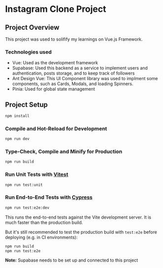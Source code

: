 # Instagram Clone Project

## Project Overview

This project was used to solifify my learnings on Vue.js Framework.

### Technologies used
- Vue: Used as the development framework
- Supabase: Used this backend as a service to implement users and authentication, posts storage, and to keep track of followers
- Ant Design Vue: This UI Component library was used to implment some components, such as Cards, Modals, and loading Spinners.
- Pinia: Used for global state management

## Project Setup

```sh
npm install
```

### Compile and Hot-Reload for Development

```sh
npm run dev
```

### Type-Check, Compile and Minify for Production

```sh
npm run build
```

### Run Unit Tests with [Vitest](https://vitest.dev/)

```sh
npm run test:unit
```

### Run End-to-End Tests with [Cypress](https://www.cypress.io/)

```sh
npm run test:e2e:dev
```

This runs the end-to-end tests against the Vite development server.
It is much faster than the production build.

But it's still recommended to test the production build with `test:e2e` before deploying (e.g. in CI environments):

```sh
npm run build
npm run test:e2e
```

**Note:** Supabase needs to be set up and connected to this project
